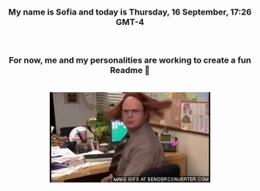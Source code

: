 


<div align="center">
<h3 >My name is Sofia and today is Thursday, 16 September, 17:26 GMT-4</h3><br>
<h3 >For now, me and my personalities are working to create a fun Readme 👋
</h3><br>
<img src='img/dwight.gif' alt='working...'/>
</div>
